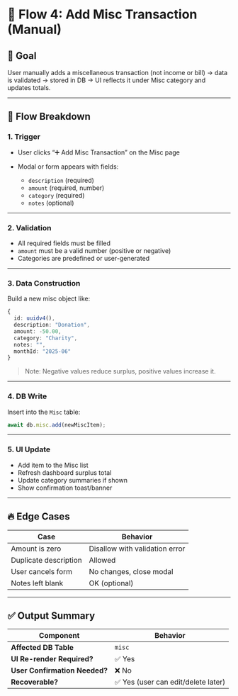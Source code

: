 # 🧾 Flow 4: Add Misc Transaction (Manual)

## 🧠 Goal

User manually adds a miscellaneous transaction (not income or bill) → data is validated → stored in DB → UI reflects it under Misc category and updates totals.

---

## 🔄 Flow Breakdown

### 1. Trigger

- User clicks “➕ Add Misc Transaction” on the Misc page
- Modal or form appears with fields:

  - `description` (required)
  - `amount` (required, number)
  - `category` (required)
  - `notes` (optional)

---

### 2. Validation

- All required fields must be filled
- `amount` must be a valid number (positive or negative)
- Categories are predefined or user-generated

---

### 3. Data Construction

Build a new misc object like:

```ts
{
  id: uuidv4(),
  description: "Donation",
  amount: -50.00,
  category: "Charity",
  notes: "",
  monthId: "2025-06"
}
```

> Note: Negative values reduce surplus, positive values increase it.

---

### 4. DB Write

Insert into the `Misc` table:

```ts
await db.misc.add(newMiscItem);
```

---

### 5. UI Update

- Add item to the Misc list
- Refresh dashboard surplus total
- Update category summaries if shown
- Show confirmation toast/banner

---

## 🔥 Edge Cases

| Case                  | Behavior                       |
| --------------------- | ------------------------------ |
| Amount is zero        | Disallow with validation error |
| Duplicate description | Allowed                        |
| User cancels form     | No changes, close modal        |
| Notes left blank      | OK (optional)                  |

---

## ✅ Output Summary

| Component                     | Behavior                            |
| ----------------------------- | ----------------------------------- |
| **Affected DB Table**         | `misc`                              |
| **UI Re-render Required?**    | ✅ Yes                              |
| **User Confirmation Needed?** | ❌ No                               |
| **Recoverable?**              | ✅ Yes (user can edit/delete later) |
